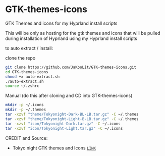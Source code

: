 # GTK-themes-icons
GTK Themes and icons for my Hyprland install scripts

This will be only as hosting for the gtk themes and icons that will be pulled during installation of Hyprland using my Hyprland install scripts

to auto extract / install:

clone the repo

```bash
git clone https://github.com/JaKooLit/GTK-themes-icons.git
cd GTK-themes-icons
chmod +x auto-extract.sh
./auto-extract.sh
source ~/.zshrc
```

Manual (do this after cloning and CD into GTK-themes-icons)
```bash
mkdir -p ~/.icons
mkdir -p ~/.themes
tar -xzvf "theme/Tokyonight-Dark-BL-LB.tar.gz" -C ~/.themes
tar -xzvf "theme/Tokyonight-Light-B-LB.tar.gz" -C ~/.themes
tar -xzvf "icon/Tokyonight-Dark.tar.gz" -C ~/.icons
tar -xzvf "icon/Tokyonight-Light.tar.gz" -C ~/.icons
```
CREDIT and Source:
- Tokyo night GTK themes and Icons [`LINK`](https://github.com/Fausto-Korpsvart/Tokyo-Night-GTK-Theme)

